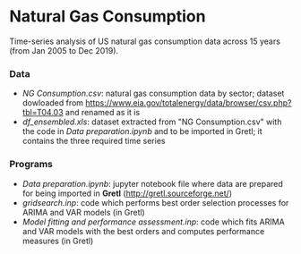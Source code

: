 # Natural Gas Consumption
Time-series analysis of US natural gas consumption data across 15 years (from Jan 2005 to Dec 2019).

### Data
- *NG Consumption.csv*: natural gas consumption data by sector; dataset dowloaded from https://www.eia.gov/totalenergy/data/browser/csv.php?tbl=T04.03
			and renamed as it is
- *df_ensembled.xls*: dataset extracted from "NG Consumption.csv" with the code in *Data preparation.ipynb*
		      and to be imported in Gretl; it contains the three required time series

### Programs
- *Data preparation.ipynb*: jupyter notebook file where data are prepared for being imported in **Gretl** (http://gretl.sourceforge.net/)
- *gridsearch.inp*: code which performs best order selection processes for ARIMA and VAR models (in Gretl)
- *Model fitting and performance assessment.inp*: code which fits ARIMA and VAR models with the best orders and computes performance measures (in Gretl)

